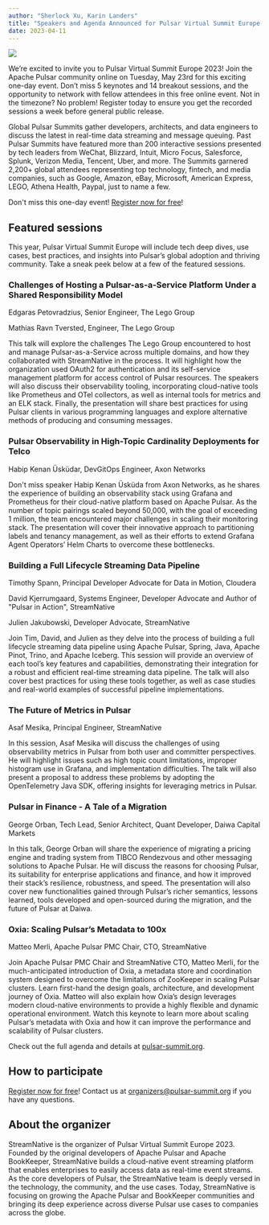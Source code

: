 ```yaml
---
author: "Sherlock Xu, Karin Landers"
title: "Speakers and Agenda Announced for Pulsar Virtual Summit Europe 2023!"
date: 2023-04-11
---
```


![](/img/pulsar-virtual-summit-europe-2023.png)

We’re excited to invite you to Pulsar Virtual Summit Europe 2023! Join the Apache Pulsar community online on Tuesday, May 23rd for this exciting one-day event. Don’t miss 5 keynotes and 14 breakout sessions, and the opportunity to network with fellow attendees in this free online event. Not in the timezone? No problem! Register today to ensure you get the recorded sessions a week before general public release.

<!--truncate-->

Global Pulsar Summits gather developers, architects, and data engineers to discuss the latest in real-time data streaming and message queuing. Past Pulsar Summits have featured more than 200 interactive sessions presented by tech leaders from WeChat, Blizzard, Intuit, Micro Focus, Salesforce, Splunk, Verizon Media, Tencent, Uber, and more. The Summits garnered 2,200+ global attendees representing top technology, fintech, and media companies, such as Google, Amazon, eBay, Microsoft, American Express, LEGO, Athena Health, Paypal, just to name a few.

Don't miss this one-day event! [Register now for free](https://events.zoom.us/ev/Ap6rsDg9LeVfmdajJ_eB13HH026J1d_o8OoTKkQnl_jzVl-srhwB~AggLXsr32QYFjq8BlYLZ5I06Dg)!

## Featured sessions

This year, Pulsar Virtual Summit Europe will include tech deep dives, use cases, best practices, and insights into Pulsar’s global adoption and thriving community. Take a sneak peek below at a few of the featured sessions.

### Challenges of Hosting a Pulsar-as-a-Service Platform Under a Shared Responsibility Model

Edgaras Petovradzius, Senior Engineer, The Lego Group

Mathias Ravn Tversted, Engineer, The Lego Group 

This talk will explore the challenges The Lego Group encountered to host and manage Pulsar-as-a-Service across multiple domains, and how they collaborated with StreamNative in the process. It will highlight how the organization used OAuth2 for authentication and its self-service management platform for access control of Pulsar resources. The speakers will also discuss their observability tooling, incorporating cloud-native tools like Prometheus and OTel collectors, as well as internal tools for metrics and an ELK stack. Finally, the presentation will share best practices for using Pulsar clients in various programming languages and explore alternative methods of producing and consuming messages. 

### Pulsar Observability in High-Topic Cardinality Deployments for Telco

Habip Kenan Üsküdar, DevGitOps Engineer, Axon Networks

Don't miss speaker Habip Kenan Üsküda from Axon Networks, as he shares the experience of building an observability stack using Grafana and Prometheus for their cloud-native platform based on Apache Pulsar. As the number of topic pairings scaled beyond 50,000, with the goal of exceeding 1 million, the team encountered major challenges in scaling their monitoring stack. The presentation will cover their innovative approach to partitioning labels and tenancy management, as well as their efforts to extend Grafana Agent Operators’ Helm Charts to overcome these bottlenecks.

### Building a Full Lifecycle Streaming Data Pipeline

Timothy Spann, Principal Developer Advocate for Data in Motion, Cloudera

David Kjerrumgaard, Systems Engineer, Developer Advocate and Author of "Pulsar in Action", StreamNative

Julien Jakubowski, Developer Advocate, StreamNative

Join Tim, David, and Julien as they delve into the process of building a full lifecycle streaming data pipeline using Apache Pulsar, Spring, Java, Apache Pinot, Trino, and Apache Iceberg. This session will provide an overview of each tool’s key features and capabilities, demonstrating their integration for a robust and efficient real-time streaming data pipeline. The talk will also cover best practices for using these tools together, as well as case studies and real-world examples of successful pipeline implementations.

### The Future of Metrics in Pulsar

‍Asaf Mesika, Principal Engineer, StreamNative 

In this session, Asaf Mesika will discuss the challenges of using observability metrics in Pulsar from both user and committer perspectives. He will highlight issues such as high topic count limitations, improper histogram use in Grafana, and implementation difficulties. The talk will also present a proposal to address these problems by adopting the OpenTelemetry Java SDK, offering insights for leveraging metrics in Pulsar.

### Pulsar in Finance - A Tale of a Migration 

George Orban, Tech Lead, Senior Architect, Quant Developer, Daiwa Capital Markets 

In this talk, George Orban will share the experience of migrating a pricing engine and trading system from TIBCO Rendezvous and other messaging solutions to Apache Pulsar. He will discuss the reasons for choosing Pulsar, its suitability for enterprise applications and finance, and how it improved their stack’s resilience, robustness, and speed. The presentation will also cover new functionalities gained through Pulsar’s richer semantics, lessons learned, tools developed and open-sourced during the migration, and the future of Pulsar at Daiwa.

### Oxia: Scaling Pulsar’s Metadata to 100x

Matteo Merli, Apache Pulsar PMC Chair, CTO, StreamNative

Join Apache Pulsar PMC Chair and StreamNative CTO, Matteo Merli, for the much-anticipated introduction of Oxia, a metadata store and coordination system designed to overcome the limitations of ZooKeeper in scaling Pulsar clusters. Learn first-hand the design goals, architecture, and development journey of Oxia. Matteo will also explain how Oxia’s design leverages modern cloud-native environments to provide a highly flexible and dynamic operational environment. Watch this keynote to learn more about scaling Pulsar’s metadata with Oxia and how it can improve the performance and scalability of Pulsar clusters.

Check out the full agenda and details at [pulsar-summit.org](https://pulsar-summit.org/).

## How to participate

[Register now for free](https://events.zoom.us/ev/Ap6rsDg9LeVfmdajJ_eB13HH026J1d_o8OoTKkQnl_jzVl-srhwB~AggLXsr32QYFjq8BlYLZ5I06Dg)! Contact us at [organizers@pulsar-summit.org](mailto:organizers@pulsar-summit.org) if you have any questions.

## About the organizer

StreamNative is the organizer of Pulsar Virtual Summit Europe 2023. Founded by the original developers of Apache Pulsar and Apache BookKeeper, StreamNative builds a cloud-native event streaming platform that enables enterprises to easily access data as real-time event streams. As the core developers of Pulsar, the StreamNative team is deeply versed in the technology, the community, and the use cases. Today, StreamNative is focusing on growing the Apache Pulsar and BookKeeper communities and bringing its deep experience across diverse Pulsar use cases to companies across the globe.
